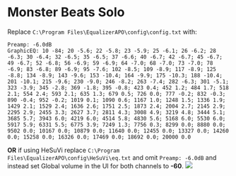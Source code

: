 # Monster Beats Solo
Replace `C:\Program Files\EqualizerAPO\config\config.txt` with:
```
Preamp: -6.0dB
GraphicEQ: 10 -84; 20 -5.6; 22 -5.8; 23 -5.9; 25 -6.1; 26 -6.2; 28 -6.3; 30 -6.4; 32 -6.5; 35 -6.5; 37 -6.6; 40 -6.7; 42 -6.7; 45 -6.7; 49 -6.7; 52 -6.8; 56 -6.9; 59 -6.9; 64 -7.0; 68 -7.0; 73 -7.0; 78 -6.9; 83 -6.8; 89 -6.9; 95 -7.6; 102 -8.5; 109 -8.9; 117 -8.9; 125 -8.8; 134 -8.9; 143 -9.6; 153 -10.4; 164 -9.9; 175 -10.3; 188 -10.4; 201 -10.1; 215 -9.6; 230 -9.0; 246 -8.2; 263 -7.4; 282 -6.3; 301 -5.1; 323 -3.9; 345 -2.8; 369 -1.8; 395 -0.8; 423 0.4; 452 1.2; 484 1.7; 518 2.1; 554 2.4; 593 2.1; 635 1.3; 679 0.5; 726 0.0; 777 -0.2; 832 -0.3; 890 -0.4; 952 -0.2; 1019 0.1; 1090 0.6; 1167 1.0; 1248 1.5; 1336 1.9; 1429 2.1; 1529 2.4; 1636 2.6; 1751 2.5; 1873 2.4; 2004 2.7; 2145 2.9; 2295 2.9; 2455 3.3; 2627 3.7; 2811 4.3; 3008 4.9; 3219 4.8; 3444 5.1; 3685 5.7; 3943 6.0; 4219 6.0; 4514 5.8; 4830 5.6; 5168 6.0; 5530 6.0; 5917 5.9; 6331 5.5; 6775 3.9; 7249 1.3; 7756 0.3; 8299 0.0; 8880 0.0; 9502 0.0; 10167 0.0; 10879 0.0; 11640 0.0; 12455 0.0; 13327 0.0; 14260 0.0; 15258 0.0; 16326 0.0; 17469 0.0; 18692 0.0; 20000 0.0
```
**OR** if using HeSuVi replace `C:\Program Files\EqualizerAPO\config\HeSuVi\eq.txt` and omit `Preamp: -6.0dB` and instead set Global volume in the UI for both channels to **-60**.
![](https://raw.githubusercontent.com/jaakkopasanen/AutoEq/master/results/Innerfidelity%202017/innerfidelity/onear/Monster%20Beats%20Solo/Monster%20Beats%20Solo.png)